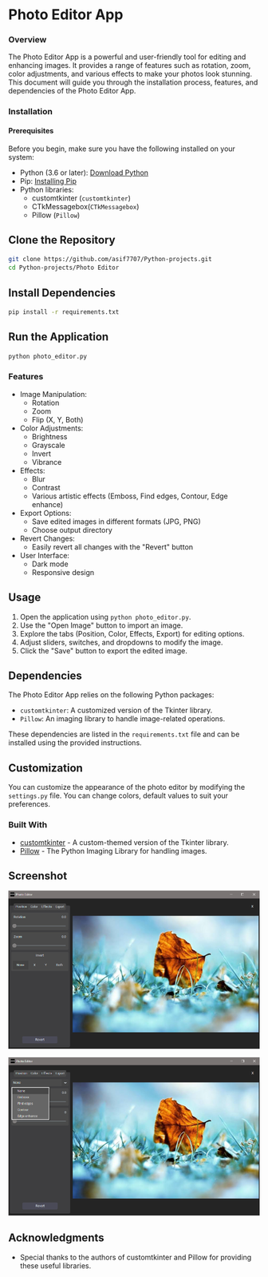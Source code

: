 # Photo Editor App

### Overview
The Photo Editor App is a powerful and user-friendly tool for editing and enhancing images. It provides a range of features such as rotation, zoom, color adjustments, and various effects to make your photos look stunning. This document will guide you through the installation process, features, and dependencies of the Photo Editor App.

### Installation
#### Prerequisites
Before you begin, make sure you have the following installed on your system:

- Python (3.6 or later): [Download Python](https://www.python.org/downloads/)
- Pip: [Installing Pip](https://pip.pypa.io/en/stable/installation/)
- Python libraries:
  - customtkinter (`customtkinter`)
  - CTkMessagebox(`CTkMessagebox`)
  - Pillow (`Pillow`)

## Clone the Repository
```bash
git clone https://github.com/asif7707/Python-projects.git
cd Python-projects/Photo Editor
```

## Install Dependencies
```bash
pip install -r requirements.txt
```

## Run the Application
```bash
python photo_editor.py
```

### Features
- Image Manipulation:
  - Rotation
  - Zoom
  - Flip (X, Y, Both)
- Color Adjustments:
  - Brightness
  - Grayscale
  - Invert
  - Vibrance
- Effects:
  - Blur
  - Contrast
  - Various artistic effects (Emboss, Find edges, Contour, Edge enhance)
- Export Options:
  - Save edited images in different formats (JPG, PNG)
  - Choose output directory
- Revert Changes:
  - Easily revert all changes with the "Revert" button
- User Interface:
  - Dark mode
  - Responsive design

## Usage
1. Open the application using `python photo_editor.py`.
2. Use the "Open Image" button to import an image.
3. Explore the tabs (Position, Color, Effects, Export) for editing options.
4. Adjust sliders, switches, and dropdowns to modify the image.
5. Click the "Save" button to export the edited image.

## Dependencies
The Photo Editor App relies on the following Python packages:

- `customtkinter`: A customized version of the Tkinter library.
- `Pillow`: An imaging library to handle image-related operations.

These dependencies are listed in the `requirements.txt` file and can be installed using the provided instructions.

## Customization
You can customize the appearance of the photo editor by modifying the `settings.py` file. You can change colors, default values to suit your preferences.

### Built With
- [customtkinter](https://github.com/TomSchimansky/CustomTkinter) - A custom-themed version of the Tkinter library.
- [Pillow](https://pillow.readthedocs.io/en/stable/) - The Python Imaging Library for handling images.

## Screenshot

![Photo Editor](pic/screenshot1.png)

![Photo Editor](pic/screenshot2.png)

## Acknowledgments
- Special thanks to the authors of customtkinter and Pillow for providing these useful libraries.